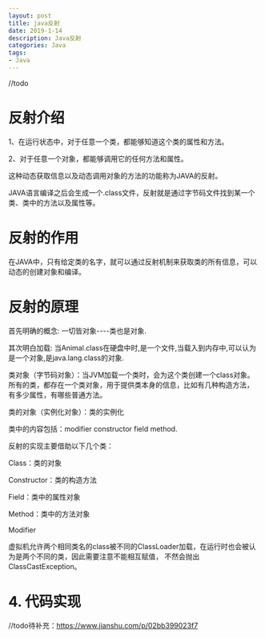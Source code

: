 ```yaml
---
layout: post
title: java反射
date: 2019-1-14
description: Java反射
categories: Java
tags: 
- Java
---
```


//todo

# 反射介绍

1、在运行状态中，对于任意一个类，都能够知道这个类的属性和方法。

2、对于任意一个对象，都能够调用它的任何方法和属性。

这种动态获取信息以及动态调用对象的方法的功能称为JAVA的反射。

JAVA语言编译之后会生成一个.class文件，反射就是通过字节码文件找到某一个类、类中的方法以及属性等。

# 反射的作用

在JAVA中，只有给定类的名字，就可以通过反射机制来获取类的所有信息，可以动态的创建对象和编译。

# 反射的原理

首先明确的概念: 一切皆对象----类也是对象.

其次明白加载: 当Animal.class在硬盘中时,是一个文件,当载入到内存中,可以认为是一个对象,是java.lang.class的对象.

类对象（字节码对象）：当JVM加载一个类时，会为这个类创建一个class对象。所有的类，都存在一个类对象，用于提供类本身的信息，比如有几种构造方法， 有多少属性，有哪些普通方法。

类的对象（实例化对象）：类的实例化

类中的内容包括：modifier  constructor  field  method.

反射的实现主要借助以下几个类：

Class：类的对象

Constructor：类的构造方法

Field：类中的属性对象

Method：类中的方法对象

Modifier

虚拟机允许两个相同类名的class被不同的ClassLoader加载，在运行时也会被认为是两个不同的类，因此需要注意不能相互赋值， 不然会抛出ClassCastException。

# 4. 代码实现

//todo待补充：https://www.jianshu.com/p/02bb399023f7

